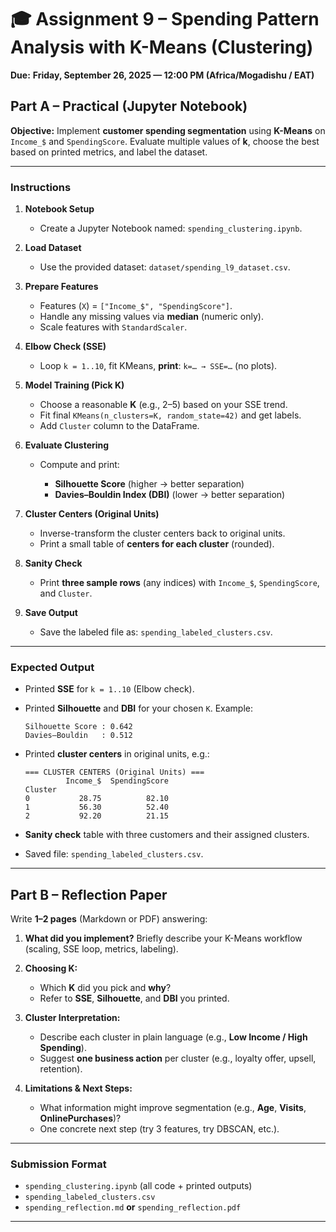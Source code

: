 # 🎓 Assignment 9 – Spending Pattern Analysis with K-Means (Clustering)

**Due:** **Friday, September 26, 2025 — 12:00 PM (Africa/Mogadishu / EAT)**

## **Part A – Practical (Jupyter Notebook)**

**Objective:**
Implement **customer spending segmentation** using **K-Means** on `Income_$` and `SpendingScore`. Evaluate multiple values of **k**, choose the best based on printed metrics, and label the dataset.

---

### **Instructions**

1. **Notebook Setup**

   * Create a Jupyter Notebook named:
     `spending_clustering.ipynb`.

2. **Load Dataset**

   * Use the provided dataset: `dataset/spending_l9_dataset.csv`.

3. **Prepare Features**

   * Features (`X`) = `["Income_$", "SpendingScore"]`.
   * Handle any missing values via **median** (numeric only).
   * Scale features with `StandardScaler`.

4. **Elbow Check (SSE)**

   * Loop `k = 1..10`, fit KMeans, **print**:
     `k=… → SSE=…` (no plots).

5. **Model Training (Pick K)**

   * Choose a reasonable **K** (e.g., 2–5) based on your SSE trend.
   * Fit final `KMeans(n_clusters=K, random_state=42)` and get labels.
   * Add `Cluster` column to the DataFrame.

6. **Evaluate Clustering**

   * Compute and print:

     * **Silhouette Score** (higher → better separation)
     * **Davies–Bouldin Index (DBI)** (lower → better separation)

7. **Cluster Centers (Original Units)**

   * Inverse-transform the cluster centers back to original units.
   * Print a small table of **centers for each cluster** (rounded).

8. **Sanity Check**

   * Print **three sample rows** (any indices) with `Income_$`, `SpendingScore`, and `Cluster`.

9. **Save Output**

   * Save the labeled file as: `spending_labeled_clusters.csv`.

---

### **Expected Output**

* Printed **SSE** for `k = 1..10` (Elbow check).
* Printed **Silhouette** and **DBI** for your chosen `K`. Example:

  ```
  Silhouette Score : 0.642
  Davies–Bouldin   : 0.512
  ```
* Printed **cluster centers** in original units, e.g.:

  ```
  === CLUSTER CENTERS (Original Units) ===
           Income_$  SpendingScore
  Cluster
  0           28.75          82.10
  1           56.30          52.40
  2           92.20          21.15
  ```
* **Sanity check** table with three customers and their assigned clusters.
* Saved file: `spending_labeled_clusters.csv`.

---

## **Part B – Reflection Paper**

Write **1–2 pages** (Markdown or PDF) answering:

1. **What did you implement?**
   Briefly describe your K-Means workflow (scaling, SSE loop, metrics, labeling).

2. **Choosing K:**

   * Which **K** did you pick and **why**?
   * Refer to **SSE**, **Silhouette**, and **DBI** you printed.

3. **Cluster Interpretation:**

   * Describe each cluster in plain language (e.g., **Low Income / High Spending**).
   * Suggest **one business action** per cluster (e.g., loyalty offer, upsell, retention).

4. **Limitations & Next Steps:**

   * What information might improve segmentation (e.g., **Age**, **Visits**, **OnlinePurchases**)?
   * One concrete next step (try 3 features, try DBSCAN, etc.).

---

### **Submission Format**

* `spending_clustering.ipynb` (all code + printed outputs)
* `spending_labeled_clusters.csv`
* `spending_reflection.md` **or** `spending_reflection.pdf`

---
